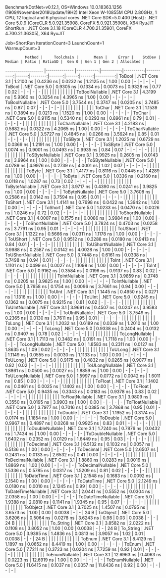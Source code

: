 
BenchmarkDotNet=v0.12.1, OS=Windows 10.0.18363.1256 (1909/November2018Update/19H2)
Intel Xeon W-10855M CPU 2.80GHz, 1 CPU, 12 logical and 6 physical cores
.NET Core SDK=5.0.400
  [Host]   : .NET Core 5.0.9 (CoreCLR 5.0.921.35908, CoreFX 5.0.921.35908), X64 RyuJIT
  ShortRun : .NET Core 3.1.18 (CoreCLR 4.700.21.35901, CoreFX 4.700.21.36305), X64 RyuJIT

Job=ShortRun  IterationCount=3  LaunchCount=1  
WarmupCount=3  

             Method |     Toolchain |       Mean |     Error |    StdDev |     Median | Ratio | RatioSD |  Gen 0 | Gen 1 | Gen 2 | Allocated |
------------------- |-------------- |-----------:|----------:|----------:|-----------:|------:|--------:|-------:|------:|------:|----------:|
             ToBool | .NET Core 3.1 |  1.2100 ns | 0.4236 ns | 0.0232 ns |  1.2125 ns |  1.00 |    0.00 |      - |     - |     - |         - |
             ToBool | .NET Core 5.0 |  0.9305 ns | 0.1334 ns | 0.0073 ns |  0.9328 ns |  0.77 |    0.02 |      - |     - |     - |         - |
                    |               |            |           |           |            |       |         |        |       |       |           |
     ToBoolNullable | .NET Core 3.1 |  4.3199 ns | 5.9360 ns | 0.3254 ns |  4.3965 ns |  1.00 |    0.00 |      - |     - |     - |         - |
     ToBoolNullable | .NET Core 5.0 |  3.7544 ns | 0.3747 ns | 0.0205 ns |  3.7485 ns |  0.87 |    0.07 |      - |     - |     - |         - |
                    |               |            |           |           |            |       |         |        |       |       |           |
             ToChar | .NET Core 3.1 |  1.1539 ns | 0.3894 ns | 0.0213 ns |  1.1520 ns |  1.00 |    0.00 |      - |     - |     - |         - |
             ToChar | .NET Core 5.0 |  0.9115 ns | 0.5340 ns | 0.0293 ns |  0.8961 ns |  0.79 |    0.01 |      - |     - |     - |         - |
                    |               |            |           |           |            |       |         |        |       |       |           |
     ToCharNullable | .NET Core 3.1 |  4.2183 ns | 0.5882 ns | 0.0322 ns |  4.2065 ns |  1.00 |    0.00 |      - |     - |     - |         - |
     ToCharNullable | .NET Core 5.0 |  3.5727 ns | 0.4845 ns | 0.0266 ns |  3.5624 ns |  0.85 |    0.01 |      - |     - |     - |         - |
                    |               |            |           |           |            |       |         |        |       |       |           |
            ToSByte | .NET Core 3.1 |  1.2025 ns | 0.6729 ns | 0.0369 ns |  1.2191 ns |  1.00 |    0.00 |      - |     - |     - |         - |
            ToSByte | .NET Core 5.0 |  1.0074 ns | 0.9001 ns | 0.0493 ns |  0.9935 ns |  0.84 |    0.07 |      - |     - |     - |         - |
                    |               |            |           |           |            |       |         |        |       |       |           |
    ToSByteNullable | .NET Core 3.1 |  3.9925 ns | 0.2605 ns | 0.0143 ns |  3.9964 ns |  1.00 |    0.00 |      - |     - |     - |         - |
    ToSByteNullable | .NET Core 5.0 |  4.0789 ns | 4.9976 ns | 0.2739 ns |  4.0001 ns |  1.02 |    0.07 |      - |     - |     - |         - |
                    |               |            |           |           |            |       |         |        |       |       |           |
             ToByte | .NET Core 3.1 |  1.4177 ns | 0.8116 ns | 0.0445 ns |  1.4289 ns |  1.00 |    0.00 |      - |     - |     - |         - |
             ToByte | .NET Core 5.0 |  1.0336 ns | 0.2160 ns | 0.0118 ns |  1.0287 ns |  0.73 |    0.02 |      - |     - |     - |         - |
                    |               |            |           |           |            |       |         |        |       |       |           |
     ToByteNullable | .NET Core 3.1 |  3.9717 ns | 0.4390 ns | 0.0241 ns |  3.9825 ns |  1.00 |    0.00 |      - |     - |     - |         - |
     ToByteNullable | .NET Core 5.0 |  3.7608 ns | 0.2586 ns | 0.0142 ns |  3.7594 ns |  0.95 |    0.01 |      - |     - |     - |         - |
                    |               |            |           |           |            |       |         |        |       |       |           |
            ToShort | .NET Core 3.1 |  1.4141 ns | 0.7698 ns | 0.0422 ns |  1.3942 ns |  1.00 |    0.00 |      - |     - |     - |         - |
            ToShort | .NET Core 5.0 |  1.0233 ns | 0.0470 ns | 0.0026 ns |  1.0246 ns |  0.72 |    0.02 |      - |     - |     - |         - |
                    |               |            |           |           |            |       |         |        |       |       |           |
    ToShortNullable | .NET Core 3.1 |  4.0007 ns | 0.1575 ns | 0.0086 ns |  3.9984 ns |  1.00 |    0.00 |      - |     - |     - |         - |
    ToShortNullable | .NET Core 5.0 |  3.7824 ns | 0.4703 ns | 0.0258 ns |  3.7791 ns |  0.95 |    0.01 |      - |     - |     - |         - |
                    |               |            |           |           |            |       |         |        |       |       |           |
           ToUShort | .NET Core 3.1 |  1.1322 ns | 0.5666 ns | 0.0311 ns |  1.1178 ns |  1.00 |    0.00 |      - |     - |     - |         - |
           ToUShort | .NET Core 5.0 |  0.9512 ns | 0.3288 ns | 0.0180 ns |  0.9413 ns |  0.84 |    0.01 |      - |     - |     - |         - |
                    |               |            |           |           |            |       |         |        |       |       |           |
   ToUShortNullable | .NET Core 3.1 |  3.9988 ns | 0.2587 ns | 0.0142 ns |  4.0028 ns |  1.00 |    0.00 |      - |     - |     - |         - |
   ToUShortNullable | .NET Core 5.0 |  3.7448 ns | 0.6161 ns | 0.0338 ns |  3.7498 ns |  0.94 |    0.01 |      - |     - |     - |         - |
                    |               |            |           |           |            |       |         |        |       |       |           |
              ToInt | .NET Core 3.1 |  1.1101 ns | 0.0499 ns | 0.0027 ns |  1.1098 ns |  1.00 |    0.00 |      - |     - |     - |         - |
              ToInt | .NET Core 5.0 |  0.9162 ns | 0.3584 ns | 0.0196 ns |  0.9137 ns |  0.83 |    0.02 |      - |     - |     - |         - |
                    |               |            |           |           |            |       |         |        |       |       |           |
      ToIntNullable | .NET Core 3.1 |  3.9859 ns | 0.3748 ns | 0.0205 ns |  3.9825 ns |  1.00 |    0.00 |      - |     - |     - |         - |
      ToIntNullable | .NET Core 5.0 |  3.7658 ns | 0.1754 ns | 0.0096 ns |  3.7661 ns |  0.94 |    0.00 |      - |     - |     - |         - |
                    |               |            |           |           |            |       |         |        |       |       |           |
             ToUInt | .NET Core 3.1 |  1.1445 ns | 0.4950 ns | 0.0271 ns |  1.1316 ns |  1.00 |    0.00 |      - |     - |     - |         - |
             ToUInt | .NET Core 5.0 |  0.9245 ns | 0.1362 ns | 0.0075 ns |  0.9215 ns |  0.81 |    0.02 |      - |     - |     - |         - |
                    |               |            |           |           |            |       |         |        |       |       |           |
     ToUIntNullable | .NET Core 3.1 |  3.9691 ns | 0.4507 ns | 0.0247 ns |  3.9583 ns |  1.00 |    0.00 |      - |     - |     - |         - |
     ToUIntNullable | .NET Core 5.0 |  3.7549 ns | 0.2365 ns | 0.0130 ns |  3.7611 ns |  0.95 |    0.01 |      - |     - |     - |         - |
                    |               |            |           |           |            |       |         |        |       |       |           |
             ToLong | .NET Core 3.1 |  1.2032 ns | 0.6189 ns | 0.0339 ns |  1.2010 ns |  1.00 |    0.00 |      - |     - |     - |         - |
             ToLong | .NET Core 5.0 |  0.9338 ns | 0.2404 ns | 0.0132 ns |  0.9407 ns |  0.78 |    0.02 |      - |     - |     - |         - |
                    |               |            |           |           |            |       |         |        |       |       |           |
     ToLongNullable | .NET Core 3.1 |  1.7113 ns | 0.3482 ns | 0.0191 ns |  1.7118 ns |  1.00 |    0.00 |      - |     - |     - |         - |
     ToLongNullable | .NET Core 5.0 |  1.8583 ns | 0.2311 ns | 0.0127 ns |  1.8635 ns |  1.09 |    0.02 |      - |     - |     - |         - |
                    |               |            |           |           |            |       |         |        |       |       |           |
            ToULong | .NET Core 3.1 |  1.1149 ns | 0.0555 ns | 0.0030 ns |  1.1133 ns |  1.00 |    0.00 |      - |     - |     - |         - |
            ToULong | .NET Core 5.0 |  0.9175 ns | 0.4832 ns | 0.0265 ns |  0.9077 ns |  0.82 |    0.02 |      - |     - |     - |         - |
                    |               |            |           |           |            |       |         |        |       |       |           |
    ToULongNullable | .NET Core 3.1 |  1.8861 ns | 0.0500 ns | 0.0027 ns |  1.8859 ns |  1.00 |    0.00 |      - |     - |     - |         - |
    ToULongNullable | .NET Core 5.0 |  1.5997 ns | 0.0772 ns | 0.0042 ns |  1.6011 ns |  0.85 |    0.00 |      - |     - |     - |         - |
                    |               |            |           |           |            |       |         |        |       |       |           |
            ToFloat | .NET Core 3.1 |  1.1402 ns | 0.0461 ns | 0.0025 ns |  1.1402 ns |  1.00 |    0.00 |      - |     - |     - |         - |
            ToFloat | .NET Core 5.0 |  0.9435 ns | 0.3343 ns | 0.0183 ns |  0.9378 ns |  0.83 |    0.02 |      - |     - |     - |         - |
                    |               |            |           |           |            |       |         |        |       |       |           |
    ToFloatNullable | .NET Core 3.1 |  3.9809 ns | 0.3550 ns | 0.0195 ns |  3.9903 ns |  1.00 |    0.00 |      - |     - |     - |         - |
    ToFloatNullable | .NET Core 5.0 |  3.7977 ns | 0.7016 ns | 0.0385 ns |  3.7868 ns |  0.95 |    0.01 |      - |     - |     - |         - |
                    |               |            |           |           |            |       |         |        |       |       |           |
           ToDouble | .NET Core 3.1 |  1.1952 ns | 0.3174 ns | 0.0174 ns |  1.1854 ns |  1.00 |    0.00 |      - |     - |     - |         - |
           ToDouble | .NET Core 5.0 |  0.9967 ns | 0.4897 ns | 0.0268 ns |  0.9925 ns |  0.83 |    0.01 |      - |     - |     - |         - |
                    |               |            |           |           |            |       |         |        |       |       |           |
   ToDoubleNullable | .NET Core 3.1 |  1.7240 ns | 0.7876 ns | 0.0432 ns |  1.7434 ns |  1.00 |    0.00 |      - |     - |     - |         - |
   ToDoubleNullable | .NET Core 5.0 |  1.6402 ns | 0.2352 ns | 0.0129 ns |  1.6449 ns |  0.95 |    0.03 |      - |     - |     - |         - |
                    |               |            |           |           |            |       |         |        |       |       |           |
          ToDecimal | .NET Core 3.1 |  6.5132 ns | 0.1032 ns | 0.0057 ns |  6.5136 ns |  1.00 |    0.00 |      - |     - |     - |         - |
          ToDecimal | .NET Core 5.0 |  2.6507 ns | 0.2431 ns | 0.0133 ns |  2.6532 ns |  0.41 |    0.00 |      - |     - |     - |         - |
                    |               |            |           |           |            |       |         |        |       |       |           |
  ToDecimalNullable | .NET Core 3.1 |  1.8860 ns | 0.0283 ns | 0.0016 ns |  1.8869 ns |  1.00 |    0.00 |      - |     - |     - |         - |
  ToDecimalNullable | .NET Core 5.0 |  1.5336 ns | 0.5785 ns | 0.0317 ns |  1.5209 ns |  0.81 |    0.02 |      - |     - |     - |         - |
                    |               |            |           |           |            |       |         |        |       |       |           |
         ToDateTime | .NET Core 3.1 |  2.1548 ns | 0.1683 ns | 0.0092 ns |  2.1540 ns |  1.00 |    0.00 |      - |     - |     - |         - |
         ToDateTime | .NET Core 5.0 |  2.1249 ns | 0.0180 ns | 0.0010 ns |  2.1245 ns |  0.99 |    0.00 |      - |     - |     - |         - |
                    |               |            |           |           |            |       |         |        |       |       |           |
 ToDateTimeNullable | .NET Core 3.1 |  2.0441 ns | 0.5552 ns | 0.0304 ns |  2.0358 ns |  1.00 |    0.00 |      - |     - |     - |         - |
 ToDateTimeNullable | .NET Core 5.0 |  1.9388 ns | 2.0810 ns | 0.1141 ns |  1.9345 ns |  0.95 |    0.07 |      - |     - |     - |         - |
                    |               |            |           |           |            |       |         |        |       |       |           |
           ToObject | .NET Core 3.1 |  3.7025 ns | 1.4507 ns | 0.0795 ns |  3.6573 ns |  1.00 |    0.00 | 0.0038 |     - |     - |      24 B |
           ToObject | .NET Core 5.0 |  3.6206 ns | 0.5064 ns | 0.0278 ns |  3.6243 ns |  0.98 |    0.03 | 0.0038 |     - |     - |      24 B |
                    |               |            |           |           |            |       |         |        |       |       |           |
          To_String | .NET Core 3.1 |  3.8582 ns | 2.0222 ns | 0.1108 ns |  3.8052 ns |  1.00 |    0.00 | 0.0038 |     - |     - |      24 B |
          To_String | .NET Core 5.0 |  3.9395 ns | 1.4836 ns | 0.0813 ns |  3.9057 ns |  1.02 |    0.01 | 0.0038 |     - |     - |      24 B |
                    |               |            |           |           |            |       |         |        |       |       |           |
             ToEnum | .NET Core 3.1 |  8.4129 ns | 1.1897 ns | 0.0652 ns |  8.4419 ns |  1.00 |    0.00 |      - |     - |     - |         - |
             ToEnum | .NET Core 5.0 |  7.7211 ns | 0.3723 ns | 0.0204 ns |  7.7259 ns |  0.92 |    0.01 |      - |     - |     - |         - |
                    |               |            |           |           |            |       |         |        |       |       |           |
     ToEnumNullable | .NET Core 3.1 | 12.6963 ns | 0.4063 ns | 0.0223 ns | 12.6919 ns |  1.00 |    0.00 |      - |     - |     - |         - |
     ToEnumNullable | .NET Core 5.0 | 11.6415 ns | 0.1037 ns | 0.0057 ns | 11.6436 ns |  0.92 |    0.00 |      - |     - |     - |         - |
